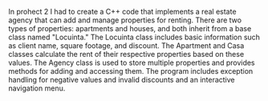 In prohect 2 I had to create a C++ code that implements a real estate agency that can add and manage properties for renting. There are two types of properties: apartments and houses, and both inherit from a base class named "Locuinta." The Locuinta class includes basic information such as client name, square footage, and discount. The Apartment and Casa classes calculate the rent of their respective properties based on these values. The Agency class is used to store multiple properties and provides methods for adding and accessing them. The program includes exception handling for negative values and invalid discounts and an interactive navigation menu.
